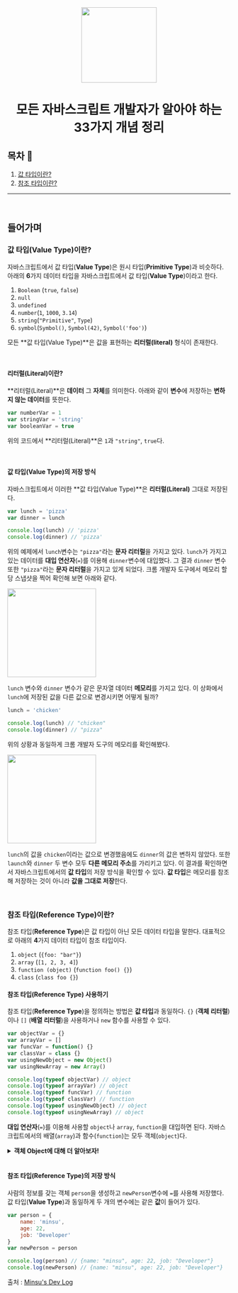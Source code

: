 <div align="center">

  <img height="170" width="170" src="https://img.icons8.com/color/344/javascript.png">

  # 모든 자바스크립트 개발자가 알아야 하는 33가지 개념 정리

</div>

## 목차 🥇

1. [값 타입이란?](#What's-ValueType)
2. [참조 타입이란?](#What's-ReferenceType)
<!-- 3. [Null은 Object인가?](#What's-null) -->


---

<br>

## 들어가며 

### 값 타입(Value Type)이란? <a name="What's-ValueType"></a>

자바스크립트에서 값 타입(**Value Type**)은 원시 타입(**Primitive Type**)과 비슷하다.
아래의 **6**가지 데이터 타입을 자바스크립트에서 값 타입(**Value Type**)이라고 한다.

1. `Boolean` (`true`, `false`)
2. `null`
3. `undefined`
4. `number`(`1`, `1000`, `3.14`)
5. `string`(`"Primitive"`, `Type`)
6. `symbol`(`Symbol()`, `Symbol(42)`, `Symbol('foo')`)

<p>

모든 **값 타입(Value Type)**은 값을 표현하는 **리터럴(literal)** 형식이 존재한다. 

<br>

#### 리터럴(Literal)이란?

**리터럴(Literal)**은 **데이터** 그 **자체**를 의미한다.
아래와 같이 **변수**에 저장하는 **변하지 않는 데이터**를 뜻한다.

```javascript
var numberVar = 1
var stringVar = 'string'
var booleanVar = true
```

위의 코드에서 **리터럴(Literal)**은 `1`과 `"string"`, `true`다. 

<br>

#### 값 타입(Value Type)의 저장 방식

자바스크립트에서 이러한 **값 타입(Value Type)**은 **리터럴(Literal)** 그대로 저장된다.

```javascript
var lunch = 'pizza'
var dinner = lunch

console.log(lunch) // 'pizza'
console.log(dinner) // 'pizza'
```

위의 예제에서 `lunch`변수는 `"pizza"`라는 **문자 리터럴**을 가지고 있다.
`lunch`가 가지고 있는 데이터를 **대입 연산자**(`=`)를 이용해 `dinner`변수에 대입했다. 
그 결과 `dinner` 변수 또한 `"pizza"`라는 **문자 리터럴**을 가지고 있게 되었다.
크롬 개발자 도구에서 메모리 할당 스냅샷을 찍어 확인해 보면 아래와 같다.

<img src = "https://user-images.githubusercontent.com/59385491/98531557-d60bd980-22c3-11eb-9881-c555b290aea5.png" width="200px">

`lunch` 변수와 `dinner` 변수가 같은 문자열 데이터 **메모리**를 가지고 있다. 
이 상화에서 `lunch`에 저장된 값을 다른 값으로 변경시키면 어떻게 될까?

```javascript
lunch = 'chicken'

console.log(lunch) // "chicken"
console.log(dinner) // "pizza"
```

위의 상황과 동일하게 크롬 개발자 도구의 메모리를 확인해봤다.

<img src = "https://user-images.githubusercontent.com/59385491/98531716-1a977500-22c4-11eb-9d4f-4135f570c53d.png" width="200px">

`lunch`의 값을 `chicken`이라는 값으로 변경했음에도 `dinner`의 값은 변하지 않았다.
또한 `launch`와 `dinner` 두 변수 모두 **다른 메모리 주소**를 가리키고 있다.
이 결과를 확인하면서 자바스크립트에서의 **값 타입**의 저장 방식을 확인할 수 있다.
**값 타입**은 메모리를 참조해 저장하는 것이 아니라 **값을 그대로 저장**한다. 

<br>

### 참조 타입(Reference Type)이란? <a name="What's-ReferenceType"></a>

참조 타입(**Reference Type**)은 값 타입이 아닌 모든 데이터 타입을 말한다.
대표적으로 아래의 **4**가지 데이터 타입이 참조 타입이다.

1. `object` (`{foo: "bar"}`)
2. `array` (`[1, 2, 3, 4]`)
3. `function (object)` (`function foo() {}`)
4. `class` (`class foo {}`)

#### 참조 타입(Reference Type) 사용하기

참조 타입(**Reference Type**)을 정의하는 방법은 **값 타입**과 동일하다.
`{}` (**객체 리터럴**)이나 `[]` (**배열 리터럴**)을 사용하거나 `new` 함수를 사용할 수 있다. 

```javascript
var objectVar = {}
var arrayVar = []
var funcVar = function() {}
var classVar = class {}
var usingNewObject = new Object()
var usingNewArray = new Array()

console.log(typeof objectVar) // object
console.log(typeof arrayVar) // object
console.log(typeof funcVar) // function
console.log(typeof classVar) // function
console.log(typeof usingNewObject) // object
console.log(typeof usingNewArray) // object
```

**대입 연산자**(`=`)를 이용해 사용할 `object`나 `array`, `function`을 대입하면 된다. 
자바스크립트에서의 배열(`array`)과 함수(`function`)는 모두 객체(`object`)다.

<details><summary><b>객체 Object에 대해 더 알아보자!</b></summary>

<p>

내용 추가

</p>
</details>

<br>

#### 참조 타입(Reference Type)의 저장 방식

사람의 정보를 갖는 객체 `person`을 생성하고 `newPerson`변수에 `=`를 사용해 저장했다.
값 타입(**Value Type**)과 동일하게 두 개의 변수에는 같은 **값**이 들어가 있다.

```javascript
var person = {
    name: 'minsu',
    age: 22,
    job: 'Developer'
}
var newPerson = person

console.log(person) // {name: "minsu", age: 22, job: "Developer"}
console.log(newPerson) // {name: "minsu", age: 22, job: "Developer"}
```






출처 : [Minsu's Dev Log](https://alstn2468.github.io/Javascript/2020-05-08-ValueTypeReferenceType/)

